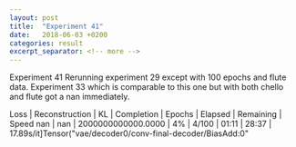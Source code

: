 ```yaml
---
layout: post
title:  "Experiment 41"
date:   2018-06-03 +0200
categories: result
excerpt_separator: <!-- more -->
---
```

<!-- more -->

Experiment 41
Rerunning experiment 29 except with 100 epochs and flute data.
Experiment 33 which is comparable to this one but with both chello and flute got a nan immediately.

Loss | Reconstruction | KL | Completion | Epochs | Elapsed | Remaining | Speed
nan | nan | 2000000000000.0000 | 4% | 4/100 | 01:11 | 28:37 | 17.89s/it]Tensor("vae/decoder0/conv-final-decoder/BiasAdd:0"
